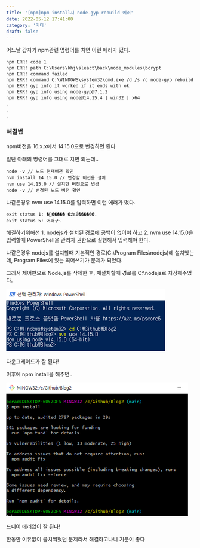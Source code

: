 ```yaml
---
title: '[npm]npm install시 node-gyp rebuild 에러'
date: 2022-05-12 17:41:00
category: '기타'
draft: false
---
```


어느날 갑자기 npm관련 명령어를 치면 이런 에러가 떴다.

```log
npm ERR! code 1
npm ERR! path C:\Users\khj\sleact\back\node_modules\bcrypt
npm ERR! command failed
npm ERR! command C:\WINDOWS\system32\cmd.exe /d /s /c node-gyp rebuild      
npm ERR! gyp info it worked if it ends with ok
npm ERR! gyp info using node-gyp@7.1.2
npm ERR! gyp info using node@14.15.4 | win32 | x64
.
.
.
```

### 해결법

npm버전을 16.x.x에서 14.15.0으로 변경하면 된다

일단 아래의 명령어를 그대로 치면 되는데..

```
node -v // 노드 현재버전 확인
nvm install 14.15.0 // 변경할 버전을 설치
nvm use 14.15.0 // 설치한 버전으로 변경
node -v // 변경된 노드 버전 확인
```

나같은경우 nvm use 14.15.0를 입력하면 이런 에러가 떴다.

```
exit status 1: �׼����� �źεǾ����ϴ�.
exit status 5: 어쩌구~
```

해결하기위해선  1. nodejs가 설치된 경로에 공백이 없어야 하고 2. nvm use 14.15.0을 입력할때 PowerShell을 관리자 권한으로 실행해서 입력해야 한다.

나같은경우 nodejs를 설치할때 기본적인 경로(C:\Program Files\nodejs)에 설치했는데, Program Files에 있는 띄어쓰기가 문제가 되었다.

그래서 제어판으로 Node.js를 삭제한 후, 재설치할때 경로를 C:\nodejs로 지정해주었다.

![220512_01](.\images\220512_01.PNG)

다운그레이드가 잘 된다!

이후에  npm install을 해주면..

![](.\images\220512_02.PNG)

드디어 에러없이 잘 된다!

한동안 이유없이 골치썩혔던 문제라서 해결하고나니 기분이 좋다
